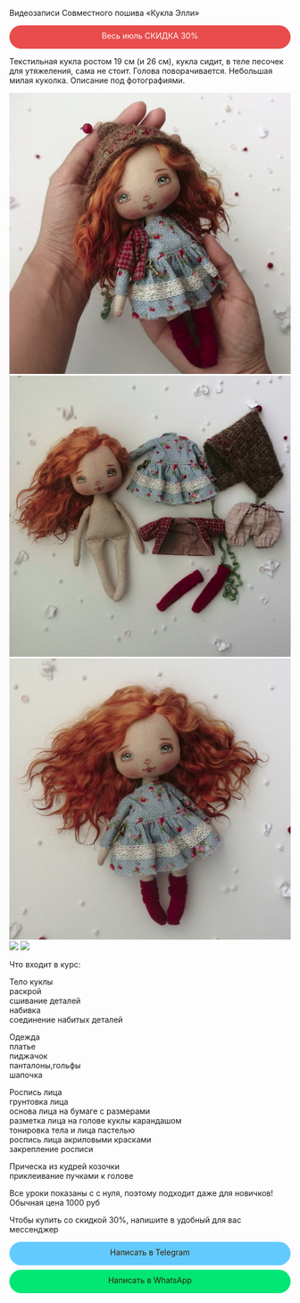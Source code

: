 Видеозаписи Совместного пошива «Кукла Элли»

<div onclick="window.open('');" style="cursor:pointer;border-width:0;border-style:solid;background-color:#e42a2ad6;width45:%;text-align:center;color:#ffffff;-moz-border-radius: 30px;vertical-align: middle;height: 32px;padding-top: 10px;
      -webkit-border-radius:50px;">Весь июль CКИДКА 30%</div>   

Текстильная кукла ростом 19 см (и 26 см), кукла сидит, в теле песочек для утяжеления, сама не стоит.
Голова поворачивается. Небольшая милая куколка. Описание под фотографиями.   

![](ELLY.png) ![](elly1.png) ![](elly2.png) ![](elly3.png) ![](elly4.png)  

Что входит в курс:   

Тело куклы   
	раскрой   
	сшивание деталей   
	набивка   
	соединение набитых деталей   

Одежда   
	платье    
	пиджачок   
	панталоны,гольфы      
	шапочка    

Роспись лица   
	грунтовка лица   
	основа лица на бумаге с размерами   
	разметка лица на голове куклы карандашом   
	тонировка тела и лица пастелью   
	роспись лица акриловыми красками   
	закрепление росписи   

Прическа из кудрей козочки   
	приклеивание пучками к голове   

Все уроки показаны с с нуля, поэтому подходит даже для новичков!   
Обычная цена 1000 руб

Чтобы купить со скидкой 30%, напишите в удобный для вас мессенджер

  <div style="display: block; margin-left: auto;  margin-right: auto"><div onclick="window.open('https://t.me/tomiris_doll');" style="cursor:pointer;border-width:0;border-style:solid;background-color:#63caff;width:100%;text-align:center;color:#3a1d03;-moz-border-radius: 30px;vertical-align: middle;height: 32px;padding-top: 10px;margin-top: 8px;margin-bottom: 8px;
      -webkit-border-radius:50px;">Написать в Telegram</div></div> 
      
 <div style="display: block; margin-left: auto;  margin-right: auto"><div onclick="window.open('https://api.whatsapp.com/send?phone=+79146975970>');" style="cursor:pointer;border-width:0;border-style:solid;background-color:#01e675;width:100%;text-align:center;color:#3a1d03;-moz-border-radius: 30px;vertical-align: middle;height: 32px;padding-top: 10px;margin-top: 8px;margin-bottom: 8px;
      -webkit-border-radius:50px;">Написать в WhatsApp</div></div>
